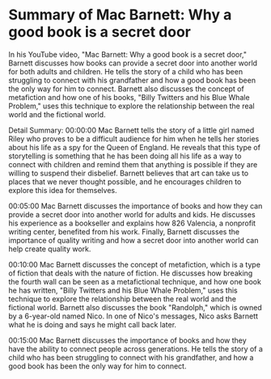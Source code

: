 # Summary of Mac Barnett: Why a good book is a secret door

In his YouTube video, "Mac Barnett: Why a good book is a secret door," Barnett discusses how books can provide a secret door into another world for both adults and children. He tells the story of a child who has been struggling to connect with his grandfather and how a good book has been the only way for him to connect. Barnett also discusses the concept of metafiction and how one of his books, "Billy Twitters and his Blue Whale Problem," uses this technique to explore the relationship between the real world and the fictional world.

Detail Summary: 
00:00:00
Mac Barnett tells the story of a little girl named Riley who proves to be a difficult audience for him when he tells her stories about his life as a spy for the Queen of England. He reveals that this type of storytelling is something that he has been doing all his life as a way to connect with children and remind them that anything is possible if they are willing to suspend their disbelief. Barnett believes that art can take us to places that we never thought possible, and he encourages children to explore this idea for themselves.

00:05:00
Mac Barnett discusses the importance of books and how they can provide a secret door into another world for adults and kids. He discusses his experience as a bookseller and explains how 826 Valencia, a nonprofit writing center, benefited from his work. Finally, Barnett discusses the importance of quality writing and how a secret door into another world can help create quality work.

00:10:00
Mac Barnett discusses the concept of metafiction, which is a type of fiction that deals with the nature of fiction. He discusses how breaking the fourth wall can be seen as a metafictional technique, and how one book he has written, "Billy Twitters and his Blue Whale Problem," uses this technique to explore the relationship between the real world and the fictional world. Barnett also discusses the book "Randolph," which is owned by a 6-year-old named Nico. In one of Nico's messages, Nico asks Barnett what he is doing and says he might call back later.

00:15:00
Mac Barnett discusses the importance of books and how they have the ability to connect people across generations. He tells the story of a child who has been struggling to connect with his grandfather, and how a good book has been the only way for him to connect.

